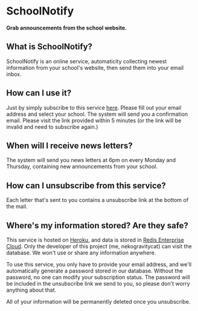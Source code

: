 # SchoolNotify
**Grab announcements from the school website.**

## What is SchoolNotify?
SchoolNotify is an online service, automaticity collecting newest information from your school's website, then send them into your email inbox.

## How can I use it?
Just by simply subscribe to this service [here](https://sn.nekogc.com). Please fill out your email address and select your school. The system will send you a confirmation email. Please visit the link provided within 5 minutes (or the link will be invalid and need to subscribe again.)

## When will I receive news letters?
The system will send you news letters at 6pm on every Monday and Thursday, containing new announcements from your school.

## How can I unsubscribe from this service?
Each letter that's sent to you contains a unsubscribe link at the bottom of the mail.

## Where's my information stored? Are they safe?
This service is hosted on [Heroku](https://heroku.com), and data is stored in [Redis Enterprise Cloud](https://redis.com). Only the developer of this project (me, nekogravitycat) can visit the database. We won't use or share any information anywhere.

To use this service, you only have to provide your email address, and we'll automatically generate a password stored in our database. Without the password, no one can modify your subscription status. The password will be included in the unsubscribe link we send to you, so please don't worry anything about that.

All of your information will be permanently deleted once you unsubscribe.
